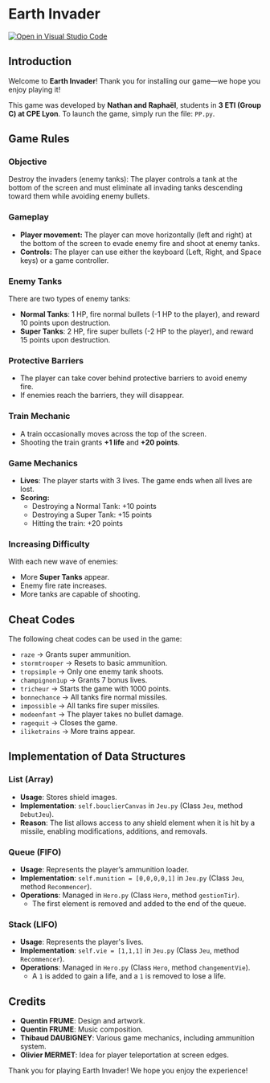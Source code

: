 # Earth Invader

[![Open in Visual Studio Code](https://classroom.github.com/assets/open-in-vscode-718a45dd9cf7e7f842a935f5ebbe5719a5e09af4491e668f4dbf3b35d5cca122.svg)](https://classroom.github.com/online_ide?assignment_repo_id=12808498&assignment_repo_type=AssignmentRepo)

## Introduction
Welcome to **Earth Invader**! Thank you for installing our game—we hope you enjoy playing it!

This game was developed by **Nathan and Raphaël**, students in **3 ETI (Group C) at CPE Lyon**.
To launch the game, simply run the file: `PP.py`.

## Game Rules

### Objective
Destroy the invaders (enemy tanks):
The player controls a tank at the bottom of the screen and must eliminate all invading tanks descending toward them while avoiding enemy bullets.

### Gameplay
- **Player movement:** The player can move horizontally (left and right) at the bottom of the screen to evade enemy fire and shoot at enemy tanks.
- **Controls:** The player can use either the keyboard (Left, Right, and Space keys) or a game controller.

### Enemy Tanks
There are two types of enemy tanks:
- **Normal Tanks**: 1 HP, fire normal bullets (-1 HP to the player), and reward 10 points upon destruction.
- **Super Tanks**: 2 HP, fire super bullets (-2 HP to the player), and reward 15 points upon destruction.

### Protective Barriers
- The player can take cover behind protective barriers to avoid enemy fire.
- If enemies reach the barriers, they will disappear.

### Train Mechanic
- A train occasionally moves across the top of the screen.
- Shooting the train grants **+1 life** and **+20 points**.

### Game Mechanics
- **Lives**: The player starts with 3 lives. The game ends when all lives are lost.
- **Scoring:**
  - Destroying a Normal Tank: +10 points
  - Destroying a Super Tank: +15 points
  - Hitting the train: +20 points

### Increasing Difficulty
With each new wave of enemies:
- More **Super Tanks** appear.
- Enemy fire rate increases.
- More tanks are capable of shooting.

## Cheat Codes
The following cheat codes can be used in the game:
- `raze` → Grants super ammunition.
- `stormtrooper` → Resets to basic ammunition.
- `tropsimple` → Only one enemy tank shoots.
- `champignon1up` → Grants 7 bonus lives.
- `tricheur` → Starts the game with 1000 points.
- `bonnechance` → All tanks fire normal missiles.
- `impossible` → All tanks fire super missiles.
- `modeenfant` → The player takes no bullet damage.
- `ragequit` → Closes the game.
- `iliketrains` → More trains appear.

## Implementation of Data Structures

### **List (Array)**
- **Usage**: Stores shield images.
- **Implementation**: `self.bouclierCanvas` in `Jeu.py` (Class `Jeu`, method `DebutJeu`).
- **Reason**: The list allows access to any shield element when it is hit by a missile, enabling modifications, additions, and removals.

### **Queue (FIFO)**
- **Usage**: Represents the player’s ammunition loader.
- **Implementation**: `self.munition = [0,0,0,0,1]` in `Jeu.py` (Class `Jeu`, method `Recommencer`).
- **Operations**: Managed in `Hero.py` (Class `Hero`, method `gestionTir`).
  - The first element is removed and added to the end of the queue.

### **Stack (LIFO)**
- **Usage**: Represents the player's lives.
- **Implementation**: `self.vie = [1,1,1]` in `Jeu.py` (Class `Jeu`, method `Recommencer`).
- **Operations**: Managed in `Hero.py` (Class `Hero`, method `changementVie`).
  - A `1` is added to gain a life, and a `1` is removed to lose a life.
 
## Credits
- **Quentin FRUME**: Design and artwork.
- **Quentin FRUME**: Music composition.
- **Thibaud DAUBIGNEY**: Various game mechanics, including ammunition system.
- **Olivier MERMET**: Idea for player teleportation at screen edges.

Thank you for playing Earth Invader! We hope you enjoy the experience!
